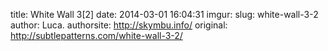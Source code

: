 title: White Wall 3[2]
date: 2014-03-01 16:04:31
imgur: 
slug: white-wall-3-2
author: Luca.
authorsite: http://skymbu.info/
original: http://subtlepatterns.com/white-wall-3-2/
